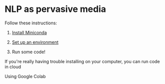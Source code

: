 # NLP as pervasive media 

Follow these instructions:

1. [Install Miniconda](https://git.soton.ac.uk/ysb1a23/pervasivemediaexploration/-/blob/main/week_ten/installing_miniconda.md?ref_type=heads)

2. [Set up an environment](https://git.soton.ac.uk/ysb1a23/pervasivemediaexploration/-/blob/main/week_ten/setting_up_environment.md?ref_type=heads)

3. Run some code!

If you're really having trouble installing on your computer, you can run code in cloud

Using Google Colab